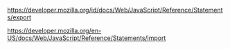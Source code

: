 https://developer.mozilla.org/id/docs/Web/JavaScript/Reference/Statements/export

https://developer.mozilla.org/en-US/docs/Web/JavaScript/Reference/Statements/import

